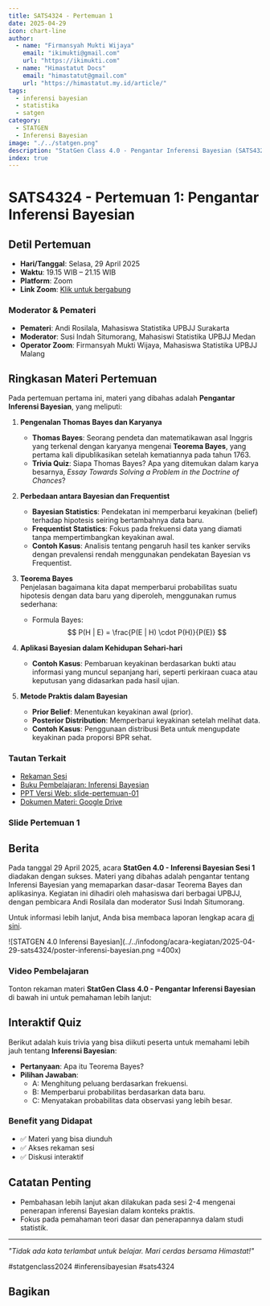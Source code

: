 ```yaml
---
title: SATS4324 - Pertemuan 1
date: 2025-04-29
icon: chart-line
author:
  - name: "Firmansyah Mukti Wijaya"
    email: "ikimukti@gmail.com"
    url: "https://ikimukti.com"
  - name: "Himastatut Docs"
    email: "himastatut@gmail.com"
    url: "https://himastatut.my.id/article/"
tags:
  - inferensi bayesian
  - statistika
  - satgen
category:
  - STATGEN
  - Inferensi Bayesian
image: "./../statgen.png"
description: "StatGen Class 4.0 - Pengantar Inferensi Bayesian (SATS4324) adalah program untuk memperkenalkan mahasiswa pada konsep dasar inferensi bayesian dan aplikasinya dalam analisis data."
index: true
---
```


# **SATS4324 - Pertemuan 1: Pengantar Inferensi Bayesian**

## **Detil Pertemuan**

- **Hari/Tanggal**: Selasa, 29 April 2025  
- **Waktu**: 19.15 WIB – 21.15 WIB  
- **Platform**: Zoom  
- **Link Zoom**: [Klik untuk bergabung](https://s.id/sats4324_s1)  

### **Moderator & Pemateri**
- **Pemateri**: Andi Rosilala, Mahasiswa Statistika UPBJJ Surakarta
- **Moderator**: Susi Indah Situmorang, Mahasiswi Statistika UPBJJ Medan
- **Operator Zoom**: Firmansyah Mukti Wijaya, Mahasiswa Statistika UPBJJ Malang

## **Ringkasan Materi Pertemuan**
Pada pertemuan pertama ini, materi yang dibahas adalah **Pengantar Inferensi Bayesian**, yang meliputi:

1. **Pengenalan Thomas Bayes dan Karyanya**
   - **Thomas Bayes**: Seorang pendeta dan matematikawan asal Inggris yang terkenal dengan karyanya mengenai **Teorema Bayes**, yang pertama kali dipublikasikan setelah kematiannya pada tahun 1763.
   - **Trivia Quiz**: Siapa Thomas Bayes? Apa yang ditemukan dalam karya besarnya, *Essay Towards Solving a Problem in the Doctrine of Chances*?

2. **Perbedaan antara Bayesian dan Frequentist**
   - **Bayesian Statistics**: Pendekatan ini memperbarui keyakinan (belief) terhadap hipotesis seiring bertambahnya data baru.
   - **Frequentist Statistics**: Fokus pada frekuensi data yang diamati tanpa mempertimbangkan keyakinan awal.
   - **Contoh Kasus**: Analisis tentang pengaruh hasil tes kanker serviks dengan prevalensi rendah menggunakan pendekatan Bayesian vs Frequentist.

3. **Teorema Bayes**  
   Penjelasan bagaimana kita dapat memperbarui probabilitas suatu hipotesis dengan data baru yang diperoleh, menggunakan rumus sederhana:
   - Formula Bayes:  
     $$ P(H | E) = \frac{P(E | H) \cdot P(H)}{P(E)} $$

4. **Aplikasi Bayesian dalam Kehidupan Sehari-hari**  
   - **Contoh Kasus**: Pembaruan keyakinan berdasarkan bukti atau informasi yang muncul sepanjang hari, seperti perkiraan cuaca atau keputusan yang didasarkan pada hasil ujian.

5. **Metode Praktis dalam Bayesian**
   - **Prior Belief**: Menentukan keyakinan awal (prior).
   - **Posterior Distribution**: Memperbarui keyakinan setelah melihat data.
   - **Contoh Kasus**: Penggunaan distribusi Beta untuk mengupdate keyakinan pada proporsi BPR sehat.

### **Tautan Terkait**
- [Rekaman Sesi](https://youtu.be/JnYURVUX8Fg)
- [Buku Pembelajaran: Inferensi Bayesian](https://pustaka.ut.ac.id/lib/sats4324-inferensi-bayesian/)
- [PPT Versi Web: slide-pertemuan-01](slide-pertemuan-01.md)
- [Dokumen Materi: Google Drive](https://drive.google.com/drive/folders/11wwO34jevqI-BBSTu2JBcXIFmaQuuL1g?usp=sharing)

### **Slide Pertemuan 1**

<!-- @include: ./slide-pertemuan-01.md{19-133} -->

## **Berita**
Pada tanggal 29 April 2025, acara **StatGen 4.0 - Inferensi Bayesian Sesi 1** diadakan dengan sukses. Materi yang dibahas adalah pengantar tentang Inferensi Bayesian yang memaparkan dasar-dasar Teorema Bayes dan aplikasinya. Kegiatan ini dihadiri oleh mahasiswa dari berbagai UPBJJ, dengan pembicara Andi Rosilala dan moderator Susi Indah Situmorang.

Untuk informasi lebih lanjut, Anda bisa membaca laporan lengkap acara [di sini](./../../infodong/acara-kegiatan/acara-kegiatan-2025-04-29-statgen-inferensi-bayesian-sesi-1.md).

![STATGEN 4.0 Inferensi Bayesian](../../infodong/acara-kegiatan/2025-04-29-sats4324/poster-inferensi-bayesian.png =400x)

### **Video Pembelajaran**
Tonton rekaman materi **StatGen Class 4.0 - Pengantar Inferensi Bayesian** di bawah ini untuk pemahaman lebih lanjut:

<VidStack  
  src="https://youtu.be/JnYURVUX8Fg"  
  title="StatGen Class 4.0 - Pengantar Inferensi Bayesian (SATS4324) Pertemuan 1"
/>

## **Interaktif Quiz**
Berikut adalah kuis trivia yang bisa diikuti peserta untuk memahami lebih jauh tentang **Inferensi Bayesian**:
- **Pertanyaan**: Apa itu Teorema Bayes?
- **Pilihan Jawaban**:
  - A: Menghitung peluang berdasarkan frekuensi.
  - B: Memperbarui probabilitas berdasarkan data baru.
  - C: Menyatakan probabilitas data observasi yang lebih besar.

### **Benefit yang Didapat**
- ✅ Materi yang bisa diunduh
- ✅ Akses rekaman sesi
- ✅ Diskusi interaktif

## **Catatan Penting**
- Pembahasan lebih lanjut akan dilakukan pada sesi 2-4 mengenai penerapan inferensi Bayesian dalam konteks praktis.
- Fokus pada pemahaman teori dasar dan penerapannya dalam studi statistik.

---

*"Tidak ada kata terlambat untuk belajar. Mari cerdas bersama Himastat!"*

#statgenclass2024 #inferensibayesian #sats4324

## **Bagikan**
<Share colorful />
<GitContributors />
<GitChangelog />
